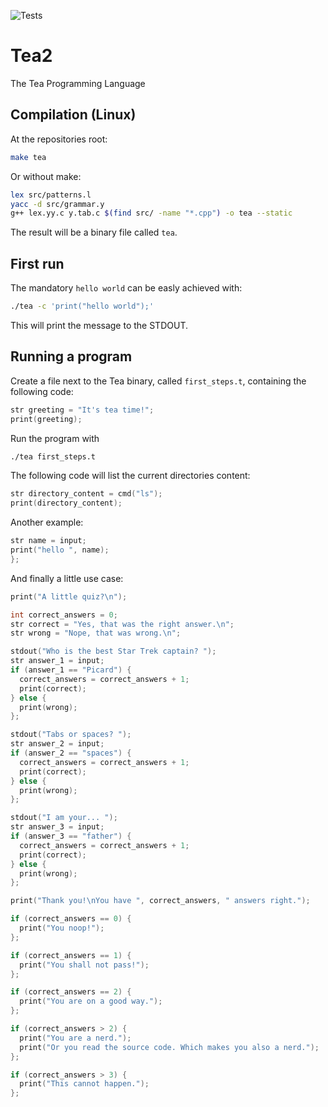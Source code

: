 ![Tests](https://github.com/eternalconcert/tea2/workflows/Tests/badge.svg?branch=master)

# Tea2
The Tea Programming Language

## Compilation (Linux)

At the repositories root:
```bash
make tea
```

Or without make:
```bash
lex src/patterns.l
yacc -d src/grammar.y
g++ lex.yy.c y.tab.c $(find src/ -name "*.cpp") -o tea --static
```

The result will be a binary file called `tea`.

## First run
The mandatory `hello world` can be easly achieved with:
```bash
./tea -c 'print("hello world");'
```
This will print the message to the STDOUT.

## Running a program
Create a file next to the Tea binary, called `first_steps.t`, containing the following code:
```c
str greeting = "It's tea time!";
print(greeting);
```

Run the program with
```bash
./tea first_steps.t
```

The following code will list the current directories content:
```c
str directory_content = cmd("ls");
print(directory_content);
```

Another example:
```c
str name = input;
print("hello ", name);
};
```

And finally a little use case:
```c
print("A little quiz?\n");

int correct_answers = 0;
str correct = "Yes, that was the right answer.\n";
str wrong = "Nope, that was wrong.\n";

stdout("Who is the best Star Trek captain? ");
str answer_1 = input;
if (answer_1 == "Picard") {
  correct_answers = correct_answers + 1;
  print(correct);
} else {
  print(wrong);
};

stdout("Tabs or spaces? ");
str answer_2 = input;
if (answer_2 == "spaces") {
  correct_answers = correct_answers + 1;
  print(correct);
} else {
  print(wrong);
};

stdout("I am your... ");
str answer_3 = input;
if (answer_3 == "father") {
  correct_answers = correct_answers + 1;
  print(correct);
} else {
  print(wrong);
};

print("Thank you!\nYou have ", correct_answers, " answers right.");

if (correct_answers == 0) {
  print("You noop!");
};

if (correct_answers == 1) {
  print("You shall not pass!");
};

if (correct_answers == 2) {
  print("You are on a good way.");
};

if (correct_answers > 2) {
  print("You are a nerd.");
  print("Or you read the source code. Which makes you also a nerd.");
};

if (correct_answers > 3) {
  print("This cannot happen.");
};
```